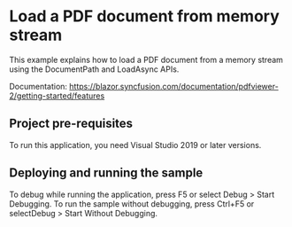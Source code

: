 # Load a PDF document from memory stream
This example explains how to load a PDF document from a memory stream using the DocumentPath and LoadAsync APIs.

Documentation: https://blazor.syncfusion.com/documentation/pdfviewer-2/getting-started/features

## Project pre-requisites
To run this application, you need Visual Studio 2019 or later versions.

## Deploying and running the sample
To debug while running the application, press F5 or select Debug > Start Debugging. To run the sample without debugging, press Ctrl+F5 or selectDebug > Start Without Debugging.
